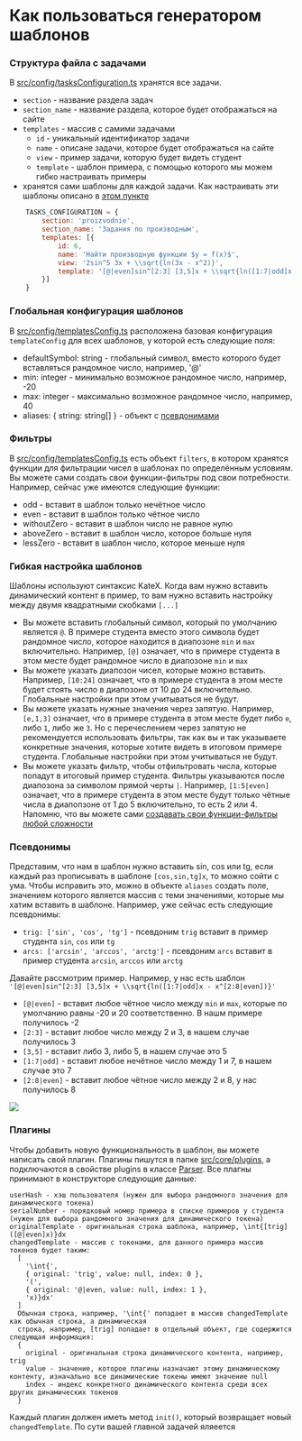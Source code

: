 # Как пользоваться генератором шаблонов

### Структура файла с задачами
В [src/config/tasksConfiguration.ts](./src/config/tasksConfiguration.ts) хранятся все задачи.
- `section` - название раздела задач
- `section_name` - название раздела, которое будет отображаться на сайте
- `templates` - массив с самими задачами
    - `id` - уникальный идентификатор задачи
    - `name` - описане задачи, которое будет отображаться на сайте
    - `view` - пример задачи, которую будет видеть студент
    - `template` - шаблон примера, с помощью которого мы можем гибко настраивать примеры
- хранятся сами шаблоны для каждой задачи. Как настраивать эти шаблоны описано в [этом пункте](#Гибкая-настройка-шаблонов)
```js
    TASKS_CONFIGURATION = {
        section: 'proizvodnie',
        section_name: 'Задания по производным',
        templates: [{
            id: 6,
            name: 'Найти производную функции $y = f(x)$',
            view: '2sin^5 3x + \\sqrt{ln(3x - x^2)}',
            template: '[@|even]sin^[2:3] [3,5]x + \\sqrt{ln([1:7|odd]x - x^[2:8|even])}'
        }]
    }
```

### Глобальная конфигурация шаблонов
В [src/config/templatesConfig.ts](./src/config/templatesConfig.ts)
расположена базовая конфигурация `templateConfig` для всех шаблонов, у которой есть следующие поля:

- defaultSymbol: string - глобальный символ, вместо которого будет вставляться рандомное число, например, '@'
- min: integer - минимально возможное рандомное число, например, -20
- max: integer - максимально возможное рандомное число, например, 40
- aliases: { string: string[] } - объект с [псевдонимами](#Псевдонимы)

### Фильтры
В [src/config/templatesConfig.ts](./src/config/templatesConfig.ts)
есть объект `filters`, в котором хранятся функции для фильтрации чисел в шаблонах по определённым условиям.
Вы можете сами создать свои функции-фильтры под свои потребности.
Например, сейчас уже имеются следующие функции:
- odd - вставит в шаблон только нечётное число
- even - вставит в шаблон только чётное число
- withoutZero - вставит в шаблон число не равное нулю
- aboveZero - вставит в шаблон число, которое больше нуля
- lessZero - вставит в шаблон число, которое меньше нуля

### Гибкая настройка шаблонов
Шаблоны используют синтаксис KateX. Когда вам нужно вставить
динамический контент в пример, то вам нужно вставить настройку между двумя квадратными скобками `[...]`
- Вы можете вставить глобальный символ, который по умолчанию является `@`. В примере студента вместо этого символа будет рандомное число,
которое находится в диапозоне `min` и `max` включительно. Например, `[@]` означает, что в примере студента в этом месте будет рандомное число в диапозоне `min` и `max`
- Вы можете указать диапозон чисел, которые можно вставить. Например, `[10:24]` означает, что в примере студента
в этом месте будет стоять число в диапозоне от 10 до 24 включительно. Глобальные настройки при этом учитываться не будут.
- Вы можете указать нужные значения через запятую. Например, `[e,1,3]` означает, что в примере студента в этом месте будет
либо `e`, либо `1`, либо же `3`. Но с перечеслением через запятую не рекомендуется использовать фильтры, так как вы и так указываете
конкретные значения, которые хотите видеть в итоговом примере студента. Глобальные настройки при этом учитываться не будут.
- Вы можете указать фильтр, чтобы отфильтровать числа, которые попадут в итоговый пример студента. Фильтры указываются
после диапозона за символом прямой черты `|`. Например, `[1:5|even]` означает, что в примере студента в этом месте будут
только чётные числа в диапопзоне от 1 до 5 включительно, то есть 2 или 4. Напомню, что вы можете сами [создавать свои функции-фильтры любой
сложности](#Фильтры)

### Псевдонимы
Представим, что нам в шаблон нужно вставить sin, cos или tg, если
каждый раз прописывать в шаблоне `[cos,sin,tg]x`, то можно сойти с ума.
Чтобы исправить это, можно в объекте `aliases` создать поле,
значением которого является массив с теми значениями, которые мы хатим вставить
в шаблоне. Например, уже сейчас есть следующие псевдонимы:
- `trig: ['sin', 'cos', 'tg']` - псевдоним `trig` вставит в пример студента `sin`, `cos` или `tg`
- `arcs: ['arcsin', 'arccos', 'arctg']` - псевдоним `arcs` вставит в пример студента `arcsin`, `arccos` или `arctg`

Давайте рассмотрим пример.
Например, у нас есть шаблон `'[@|even]sin^[2:3] [3,5]x + \\sqrt{ln([1:7|odd]x - x^[2:8|even])}'`
- `[@|even]` - вставит любое чётное число между `min` и `max`, которые по умолчанию равны -20 и 20 соответственно.
В нашм примере получилось -2
- `[2:3]` - вставит любое число между 2 и 3, в нашем случае получилось 3
- `[3,5]` - вставит либо 3, либо 5, в нашем случае это 5
- `[1:7|odd]` - вставит любое нечётное число между 1 и 7, в нашем случае это 7
- `[2:8|even]` - вставит любое чётное число между 2 и 8, у нас получилось 8

![](./src/assets/doc/task_example.png)

### Плагины
Чтобы добавить новую функциональность в шаблон, вы можете написать свой плагин.
Плагины пишутся в папке [src/core/plugins](src/core/plugins), а подключаются 
в свойстве plugins в классе [Parser](src/core/index.ts).
Все плагны принимают в конструкторе следующие данные:
```
userHash - хэш пользователя (нужен для выбора рандомного значения для динамического токена)
serialNumber - порядковый номер примера в списке примеров у студента (нужен для выбора рандомного значения для динамического токена) 
originalTemplate - оригинальная строка шаблона, например, \int{[trig]([@|even]x)}dx
changedTemplate - массив с токенами, для данного примера массив токенов будет таким: 
  [
    '\int{', 
    { original: 'trig', value: null, index: 0 },
    '(',
    { original: '@|even, value: null, index: 1 },
    'x)}dx'
  ]
  Обычная строка, например, '\int{' попадает в массив changedTemplate как обычная строка, а динамическая
  строка, например, [trig] попадает в отдельный объект, где содержится следующая информация:
  {
    original - оригинальная строка динамического контента, например, trig
    value - значение, которое плагины назначают этому динамическому контенту, изначально все динамические токены имеют значение null
    index - индекс конкретного динамического контента среди всех других динамических токенов
  }
```
Каждый плагин должен иметь метод `init()`, который возвращает новый `changedTemplate`. 
По сути вашей главной задачей яляеется 